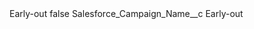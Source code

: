 <?xml version="1.0" encoding="UTF-8"?>
<CustomMetadata xmlns="http://soap.sforce.com/2006/04/metadata" xmlns:xsi="http://www.w3.org/2001/XMLSchema-instance" xmlns:xsd="http://www.w3.org/2001/XMLSchema">
    <label>Early-out</label>
    <protected>false</protected>
    <values>
        <field>Salesforce_Campaign_Name__c</field>
        <value xsi:type="xsd:string">Early-out</value>
    </values>
</CustomMetadata>
